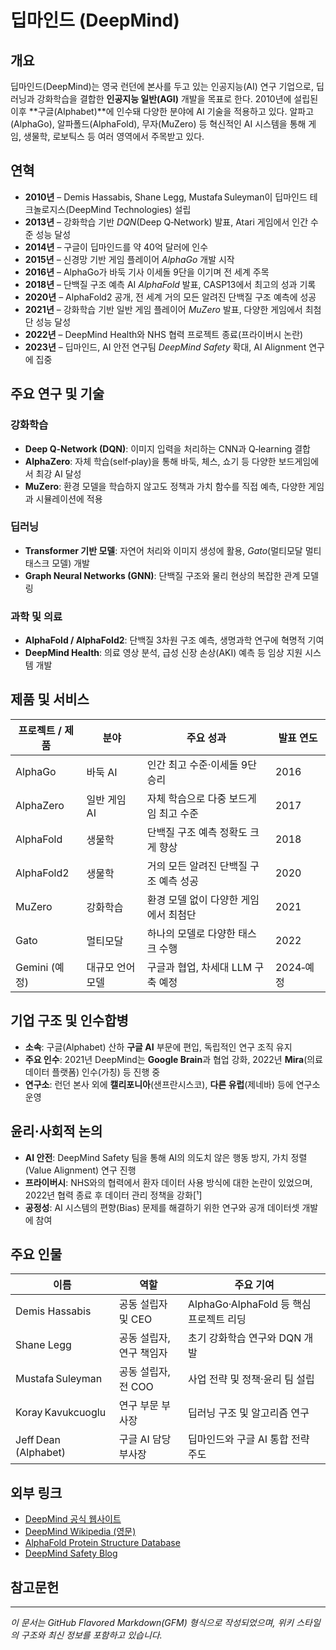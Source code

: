 # 딥마인드 (DeepMind)

## 개요
딥마인드(DeepMind)는 영국 런던에 본사를 두고 있는 인공지능(AI) 연구 기업으로, 딥러닝과 강화학습을 결합한 **인공지능 일반(AGI)** 개발을 목표로 한다. 2010년에 설립된 이후 **구글(Alphabet)**에 인수돼 다양한 분야에 AI 기술을 적용하고 있다. 알파고(AlphaGo), 알파폴드(AlphaFold), 무자(MuZero) 등 혁신적인 AI 시스템을 통해 게임, 생물학, 로보틱스 등 여러 영역에서 주목받고 있다.

## 연혁
- **2010년** – Demis Hassabis, Shane Legg, Mustafa Suleyman이 딥마인드 테크놀로지스(DeepMind Technologies) 설립  
- **2013년** – 강화학습 기반 *DQN*(Deep Q‑Network) 발표, Atari 게임에서 인간 수준 성능 달성  
- **2014년** – 구글이 딥마인드를 약 40억 달러에 인수  
- **2015년** – 신경망 기반 게임 플레이어 *AlphaGo* 개발 시작  
- **2016년** – AlphaGo가 바둑 기사 이세돌 9단을 이기며 전 세계 주목  
- **2018년** – 단백질 구조 예측 AI *AlphaFold* 발표, CASP13에서 최고의 성과 기록  
- **2020년** – AlphaFold2 공개, 전 세계 거의 모든 알려진 단백질 구조 예측에 성공  
- **2021년** – 강화학습 기반 일반 게임 플레이어 *MuZero* 발표, 다양한 게임에서 최첨단 성능 달성  
- **2022년** – DeepMind Health와 NHS 협력 프로젝트 종료(프라이버시 논란)  
- **2023년** – 딥마인드, AI 안전 연구팀 *DeepMind Safety* 확대, AI Alignment 연구에 집중  

## 주요 연구 및 기술
### 강화학습
- **Deep Q‑Network (DQN)**: 이미지 입력을 처리하는 CNN과 Q‑learning 결합  
- **AlphaZero**: 자체 학습(self‑play)을 통해 바둑, 체스, 쇼기 등 다양한 보드게임에서 최강 AI 달성  
- **MuZero**: 환경 모델을 학습하지 않고도 정책과 가치 함수를 직접 예측, 다양한 게임과 시뮬레이션에 적용  

### 딥러닝
- **Transformer 기반 모델**: 자연어 처리와 이미지 생성에 활용, *Gato*(멀티모달 멀티태스크 모델) 개발  
- **Graph Neural Networks (GNN)**: 단백질 구조와 물리 현상의 복잡한 관계 모델링  

### 과학 및 의료
- **AlphaFold / AlphaFold2**: 단백질 3차원 구조 예측, 생명과학 연구에 혁명적 기여  
- **DeepMind Health**: 의료 영상 분석, 급성 신장 손상(AKI) 예측 등 임상 지원 시스템 개발  

## 제품 및 서비스
| 프로젝트 / 제품 | 분야 | 주요 성과 | 발표 연도 |
|----------------|------|-----------|-----------|
| AlphaGo        | 바둑 AI | 인간 최고 수준·이세돌 9단 승리 | 2016 |
| AlphaZero      | 일반 게임 AI | 자체 학습으로 다중 보드게임 최고 수준 | 2017 |
| AlphaFold      | 생물학 | 단백질 구조 예측 정확도 크게 향상 | 2018 |
| AlphaFold2     | 생물학 | 거의 모든 알려진 단백질 구조 예측 성공 | 2020 |
| MuZero         | 강화학습 | 환경 모델 없이 다양한 게임에서 최첨단 | 2021 |
| Gato           | 멀티모달 | 하나의 모델로 다양한 태스크 수행 | 2022 |
| Gemini (예정)  | 대규모 언어 모델 | 구글과 협업, 차세대 LLM 구축 예정 | 2024‑예정 |

## 기업 구조 및 인수합병
- **소속**: 구글(Alphabet) 산하 **구글 AI** 부문에 편입, 독립적인 연구 조직 유지  
- **주요 인수**: 2021년 DeepMind는 **Google Brain**과 협업 강화, 2022년 **Mira**(의료 데이터 플랫폼) 인수(가칭) 등 진행 중  
- **연구소**: 런던 본사 외에 **캘리포니아**(샌프란시스코), **다른 유럽**(제네바) 등에 연구소 운영  

## 윤리·사회적 논의
- **AI 안전**: DeepMind Safety 팀을 통해 AI의 의도치 않은 행동 방지, 가치 정렬(Value Alignment) 연구 진행  
- **프라이버시**: NHS와의 협력에서 환자 데이터 사용 방식에 대한 논란이 있었으며, 2022년 협력 종료 후 데이터 관리 정책을 강화[¹]  
- **공정성**: AI 시스템의 편향(Bias) 문제를 해결하기 위한 연구와 공개 데이터셋 개발에 참여  

## 주요 인물
| 이름 | 역할 | 주요 기여 |
|------|------|-----------|
| Demis Hassabis | 공동 설립자 및 CEO | AlphaGo·AlphaFold 등 핵심 프로젝트 리딩 |
| Shane Legg | 공동 설립자, 연구 책임자 | 초기 강화학습 연구와 DQN 개발 |
| Mustafa Suleyman | 공동 설립자, 전 COO | 사업 전략 및 정책·윤리 팀 설립 |
| Koray Kavukcuoglu | 연구 부문 부사장 | 딥러닝 구조 및 알고리즘 연구 |
| Jeff Dean (Alphabet) | 구글 AI 담당 부사장 | 딥마인드와 구글 AI 통합 전략 주도 |

## 외부 링크
- [DeepMind 공식 웹사이트](https://deepmind.com)  
- [DeepMind Wikipedia (영문)](https://en.wikipedia.org/wiki/DeepMind)  
- [AlphaFold Protein Structure Database](https://alphafold.ebi.ac.uk)  
- [DeepMind Safety Blog](https://deepmind.com/blog/category/safety)  

## 참고문헌
[^1]: DeepMind Health와 NHS 협력 종료에 대한 상세 내용은 “The Guardian, *DeepMind’s NHS data partnership ends* (2022)”을 참고.  
[^2]: Silver, D. et al., “Mastering the game of Go with deep neural networks and tree search”, *Nature* 2016.  
[^3]: Jumper, J. et al., “Highly accurate protein structure prediction with AlphaFold”, *Nature* 2021.  
[^4]: Schrittwieser, J. et al., “Mastering Atari, Go, chess and shogi by planning with a learned model”, *Nature* 2020.  
[^5]: DeepMind, “Gato: A Generalist Agent”, *arXiv preprint* 2022.  

---  

*이 문서는 GitHub Flavored Markdown(GFM) 형식으로 작성되었으며, 위키 스타일의 구조와 최신 정보를 포함하고 있습니다.*
